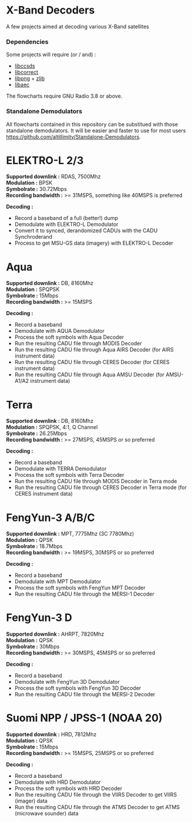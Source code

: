 # X-Band Decoders

A few projects aimed at decoding various X-Band satellites

### Dependencies

Some projects will require (or / and) :
- [libccsds](https://github.com/altillimity/libccsds)
- [libcorrect](https://github.com/quiet/libcorrect)
- [libpng](https://github.com/glennrp/libpng) + [zlib](https://github.com/madler/zlib)
- [libaec](https://github.com/opensatelliteproject/libaec)

The flowcharts require GNU Radio 3.8 or above.

### Standalone Demodulators

All flowcharts contained in this repository can be substitued with those standalone demodulators. It will be easier and faster to use for most users https://github.com/altillimity/Standalone-Demodulators.

# ELEKTRO-L 2/3

**Supported downlink :** RDAS, 7500Mhz    
**Modulation :** BPSK  
**Symbolrate :** 30.72Mbps  
**Recording bandwidth :** >= 31MSPS, something like 40MSPS is preferred  

**Decoding :**
- Record a baseband of a full (better!) dump
- Demodulate with ELEKTRO-L Demodulator
- Convert it to synced, derandomized CADUs with the CADU Synchroderand
- Process to get MSU-GS data (imagery) with ELEKTRO-L Decoder  

# Aqua

**Supported downlink :** DB, 8160Mhz    
**Modulation :** SPQPSK   
**Symbolrate :** 15Mbps  
**Recording bandwidth :** >= 15MSPS 

**Decoding :**
- Record a baseband 
- Demodulate with AQUA Demodulator
- Process the soft symbols with Aqua Decoder   
- Run the resulting CADU file through MODIS Decoder     
- Run the resulting CADU file through Aqua AIRS Decoder (for AIRS instrument data)   
- Run the resulting CADU file through CERES Decoder (for CERES instrument data)   
- Run the resulting CADU file through Aqua AMSU Decoder (for AMSU-A1/A2 instrument data)     

# Terra

**Supported downlink :** DB, 8160Mhz    
**Modulation :** SPQPSK, 4:1, Q Channel  
**Symbolrate :** 26.25Mbps  
**Recording bandwidth :** >= 27MSPS, 45MSPS or so preferred 

**Decoding :**
- Record a baseband 
- Demodulate with TERRA Demodulator
- Process the soft symbols with Terra Decoder   
- Run the resulting CADU file through MODIS Decoder in Terra mode  
- Run the resulting CADU file through CERES Decoder in Terra mode (for CERES instrument data)       

# FengYun-3 A/B/C

**Supported downlink :** MPT, 7775Mhz (3C 7780Mhz)    
**Modulation :** QPSK  
**Symbolrate :** 18.7Mbps  
**Recording bandwidth :** >= 19MSPS, 30MSPS or so preferred 

**Decoding :**
- Record a baseband 
- Demodulate with MPT Demodulator
- Process the soft symbols with FengYun MPT Decoder   
- Run the resulting CADU file through the MERSI-1 Decoder  

# FengYun-3 D

**Supported downlink :** AHRPT, 7820Mhz  
**Modulation :** QPSK  
**Symbolrate :** 30Mbps  
**Recording bandwidth :** >= 30MSPS, 45MSPS or so preferred 

**Decoding :**
- Record a baseband 
- Demodulate with FengYun 3D Demodulator
- Process the soft symbols with FengYun 3D Decoder   
- Run the resulting CADU file through the MERSI-2 Decoder  

# Suomi NPP / JPSS-1 (NOAA 20)

**Supported downlink :** HRD, 7812Mhz  
**Modulation :** QPSK  
**Symbolrate :** 15Mbps  
**Recording bandwidth :** >= 15MSPS, 25MSPS or so preferred 

**Decoding :**
- Record a baseband 
- Demodulate with HRD Demodulator
- Process the soft symbols with HRD Decoder   
- Run the resulting CADU file through the VIIRS Decoder to get VIIRS (imager) data    
- Run the resulting CADU file through the ATMS Decoder to get ATMS (microwave sounder) data    
